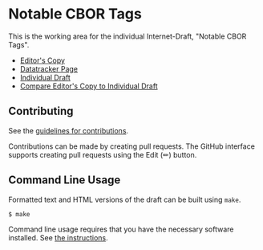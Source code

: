 # Notable CBOR Tags

This is the working area for the individual Internet-Draft, "Notable CBOR Tags".

* [Editor's Copy](https://cabo.github.io/notable-tags/#go.draft-bormann-cbor-notable-tags.html)
* [Datatracker Page](https://datatracker.ietf.org/doc/draft-bormann-cbor-notable-tags)
* [Individual Draft](https://datatracker.ietf.org/doc/html/draft-bormann-cbor-notable-tags)
* [Compare Editor's Copy to Individual Draft](https://cabo.github.io/notable-tags/#go.draft-bormann-cbor-notable-tags.diff)


## Contributing

See the
[guidelines for contributions](https://github.com/cabo/notable-tags/blob/master/CONTRIBUTING.md).

Contributions can be made by creating pull requests.
The GitHub interface supports creating pull requests using the Edit (✏) button.


## Command Line Usage

Formatted text and HTML versions of the draft can be built using `make`.

```sh
$ make
```

Command line usage requires that you have the necessary software installed.  See
[the instructions](https://github.com/martinthomson/i-d-template/blob/main/doc/SETUP.md).

